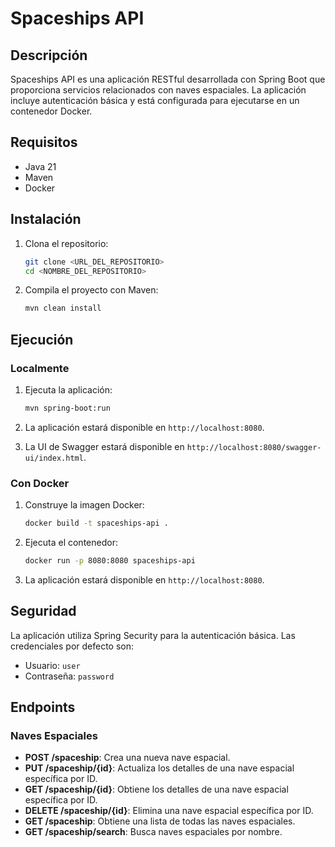 # Spaceships API

## Descripción
Spaceships API es una aplicación RESTful desarrollada con Spring Boot que proporciona servicios relacionados con naves espaciales. La aplicación incluye autenticación básica y está configurada para ejecutarse en un contenedor Docker.

## Requisitos
- Java 21
- Maven
- Docker

## Instalación

1. Clona el repositorio:
    ```sh
    git clone <URL_DEL_REPOSITORIO>
    cd <NOMBRE_DEL_REPOSITORIO>
    ```

2. Compila el proyecto con Maven:
    ```sh
    mvn clean install
    ```

## Ejecución

### Localmente

1. Ejecuta la aplicación:
    ```sh
    mvn spring-boot:run
    ```
2. La aplicación estará disponible en `http://localhost:8080`.

3. La UI de Swagger estará disponible en `http://localhost:8080/swagger-ui/index.html`.

### Con Docker

1. Construye la imagen Docker:
    ```sh
    docker build -t spaceships-api .
    ```

2. Ejecuta el contenedor:
    ```sh
    docker run -p 8080:8080 spaceships-api
    ```

3. La aplicación estará disponible en `http://localhost:8080`.

## Seguridad
La aplicación utiliza Spring Security para la autenticación básica. Las credenciales por defecto son:
- Usuario: `user`
- Contraseña: `password`

## Endpoints

### Naves Espaciales
- **POST /spaceship**: Crea una nueva nave espacial.
- **PUT /spaceship/{id}**: Actualiza los detalles de una nave espacial específica por ID.
- **GET /spaceship/{id}**: Obtiene los detalles de una nave espacial específica por ID.
- **DELETE /spaceship/{id}**: Elimina una nave espacial específica por ID.
- **GET /spaceship**: Obtiene una lista de todas las naves espaciales.
- **GET /spaceship/search**: Busca naves espaciales por nombre.